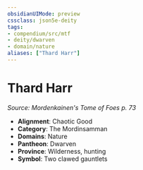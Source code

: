 ```yaml
---
obsidianUIMode: preview
cssclass: json5e-deity
tags:
- compendium/src/mtf
- deity/dwarven
- domain/nature
aliases: ["Thard Harr"]
---
```

# Thard Harr
*Source: Mordenkainen's Tome of Foes p. 73* 

- **Alignment**: Chaotic Good
- **Category**: The Mordinsamman
- **Domains**: Nature
- **Pantheon**: Dwarven
- **Province**: Wilderness, hunting
- **Symbol**: Two clawed gauntlets